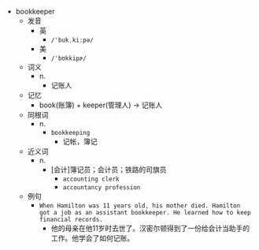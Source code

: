 - bookkeeper
  - 发音
    - 英
      - `/'bukˌkiːpə/`
    - 美
      - `/'bʊkkipɚ/`
  - 词义
    - n.
      - 记账人
  - 记忆
    - book(账簿) + keeper(管理人) → 记账人
  - 同根词
    - n.
      - `bookkeeping`
        - 记帐，簿记
  - 近义词
    - n.
      - [会计]簿记员；会计员；铁路的司旗员
        - `accounting clerk`
        - `accountancy profession`
  - 例句
    - `When Hamilton was 11 years old, his mother died. Hamilton got a job as an assistant bookkeeper. He learned how to keep financial records.`
      - 他的母亲在他11岁时去世了。汉密尔顿得到了一份给会计当助手的工作。他学会了如何记账。

